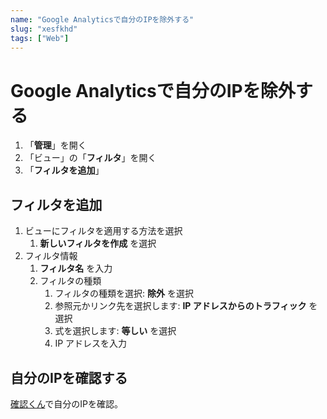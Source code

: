 ```yaml
---
name: "Google Analyticsで自分のIPを除外する"
slug: "xesfkhd"
tags: ["Web"]
---
```


# Google Analyticsで自分のIPを除外する

1. 「**管理**」を開く
2. 「ビュー」の「**フィルタ**」を開く
3. 「**フィルタを追加**」

## フィルタを追加

1. ビューにフィルタを適用する方法を選択
   1. **新しいフィルタを作成** を選択
2. フィルタ情報
   1. **フィルタ名** を入力
   2. フィルタの種類
      1. フィルタの種類を選択: **除外** を選択
      2. 参照元かリンク先を選択します: **IP アドレスからのトラフィック** を選択
      3. 式を選択します: **等しい** を選択
      4. IP アドレスを入力

## 自分のIPを確認する

[確認くん](https://www.ugtop.com/spill.shtml)で自分のIPを確認。
